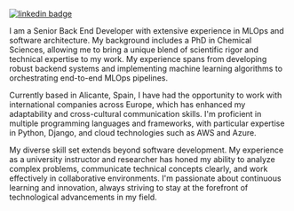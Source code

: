 [![linkedin badge](https://img.shields.io/badge/rodrigoegimenez-333?logo=linkedin)](https://www.linkedin.com/in/rodrigoegimenez/)

I am a Senior Back End Developer with extensive experience in MLOps and software architecture. My background includes a PhD in Chemical Sciences, allowing me to bring a unique blend of scientific rigor and technical expertise to my work. My experience spans from developing robust backend systems and implementing machine learning algorithms to orchestrating end-to-end MLOps pipelines.

Currently based in Alicante, Spain, I have had the opportunity to work with international companies across Europe, which has enhanced my adaptability and cross-cultural communication skills. I'm proficient in multiple programming languages and frameworks, with particular expertise in Python, Django, and cloud technologies such as AWS and Azure.

My diverse skill set extends beyond software development. My experience as a university instructor and researcher has honed my ability to analyze complex problems, communicate technical concepts clearly, and work effectively in collaborative environments. I'm passionate about continuous learning and innovation, always striving to stay at the forefront of technological advancements in my field.
